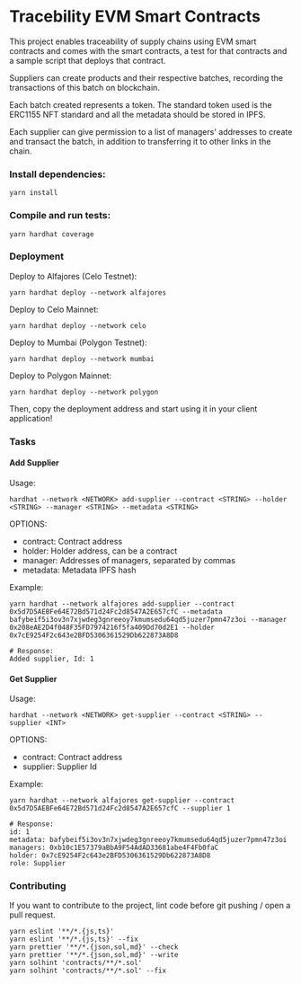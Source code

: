 # Tracebility EVM Smart Contracts

This project enables traceability of supply chains using EVM smart contracts and comes with the smart contracts, a test for that contracts and a sample script that deploys that contract.

Suppliers can create products and their respective batches, recording the transactions of this batch on blockchain.

Each batch created represents a token. The standard token used is the ERC1155 NFT standard and all the metadata should be stored in IPFS.

Each supplier can give permission to a list of managers' addresses to create and transact the batch, in addition to transferring it to other links in the chain.

### Install dependencies:

```shell
yarn install
```

### Compile and run tests:

```shell
yarn hardhat coverage
```

### Deployment

Deploy to Alfajores (Celo Testnet):

```shell
yarn hardhat deploy --network alfajores
```

Deploy to Celo Mainnet:

```shell
yarn hardhat deploy --network celo
```

Deploy to Mumbai (Polygon Testnet):

```shell
yarn hardhat deploy --network mumbai
```

Deploy to Polygon Mainnet:

```shell
yarn hardhat deploy --network polygon
```

Then, copy the deployment address and start using it in your client application!


### Tasks

#### Add Supplier

Usage: 

```shell
hardhat --network <NETWORK> add-supplier --contract <STRING> --holder <STRING> --manager <STRING> --metadata <STRING>
```

OPTIONS:

  - contract:   Contract address 
  - holder:     Holder address, can be a contract
  - manager:    Addresses of managers, separated by commas
  - metadata:   Metadata IPFS hash

Example:

```shell
yarn hardhat --network alfajores add-supplier --contract 0x5d7D5AEBFe64E72Bd571d24Fc2d8547A2E657cfC --metadata bafybeif5i3ov3n7xjwdeg3gnreeoy7kmumsedu64qd5juzer7pmn47z3oi --manager 0x208eAE2D4f048F35FD7974216f5fa409Dd70d2E1 --holder 0x7cE9254F2c643e2BFD5306361529Db622873A8D8

# Response:
Added supplier, Id: 1
```

#### Get Supplier

Usage: 

```shell
hardhat --network <NETWORK> get-supplier --contract <STRING> --supplier <INT>
```

OPTIONS:

  - contract:    Contract address 
  - supplier:    Supplier Id 

Example:

```shell
yarn hardhat --network alfajores get-supplier --contract 0x5d7D5AEBFe64E72Bd571d24Fc2d8547A2E657cfC --supplier 1

# Response:
id: 1
metadata: bafybeif5i3ov3n7xjwdeg3gnreeoy7kmumsedu64qd5juzer7pmn47z3oi
managers: 0xb10c1E57379aBbA9F54AdAD33681abe4F4Fb0faC
holder: 0x7cE9254F2c643e2BFD5306361529Db622873A8D8
role: Supplier
```

### Contributing

If you want to contribute to the project, lint code before git pushing / open a pull request.

```shell
yarn eslint '**/*.{js,ts}'
yarn eslint '**/*.{js,ts}' --fix
yarn prettier '**/*.{json,sol,md}' --check
yarn prettier '**/*.{json,sol,md}' --write
yarn solhint 'contracts/**/*.sol'
yarn solhint 'contracts/**/*.sol' --fix
```
